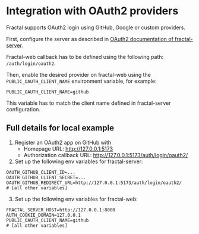 # Integration with OAuth2 providers

Fractal supports OAuth2 login using GitHub, Google or custom providers.

First, configure the server as described in [OAuth2 documentation of fractal-server](https://fractal-analytics-platform.github.io/fractal-server/internals/users/#oauth2).

Fractal-web callback has to be defined using the following path: `/auth/login/oauth2`.

Then, enable the desired provider on fractal-web using the `PUBLIC_OAUTH_CLIENT_NAME` environment variable, for example:

```
PUBLIC_OAUTH_CLIENT_NAME=github
```

This variable has to match the client name defined in fractal-server configuration.


## Full details for local example

1. Register an OAuth2 app on GitHub with
    * Homepage URL: http://127.0.0.1:5173
    * Authorization callback URL: http://127.0.0.1:5173/auth/login/oauth2/
2. Set up the following env variables for fractal-server:
```
OAUTH_GITHUB_CLIENT_ID=...
OAUTH_GITHUB_CLIENT_SECRET=...
OAUTH_GITHUB_REDIRECT_URL=http://127.0.0.1:5173/auth/login/oauth2/
# [all other variables]
```
3. Set up the following env variables for fractal-web:
```
FRACTAL_SERVER_HOST=http://127.0.0.1:8000
AUTH_COOKIE_DOMAIN=127.0.0.1
PUBLIC_OAUTH_CLIENT_NAME=github
# [all other variables]
```
